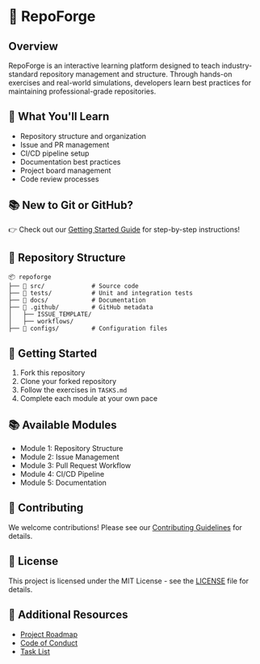 # 🚀 RepoForge

## Overview
RepoForge is an interactive learning platform designed to teach industry-standard repository management and structure. Through hands-on exercises and real-world simulations, developers learn best practices for maintaining professional-grade repositories.

## 🎯 What You'll Learn
- Repository structure and organization
- Issue and PR management
- CI/CD pipeline setup
- Documentation best practices
- Project board management
- Code review processes

## 📚 New to Git or GitHub?
👉 Check out our [Getting Started Guide](docs/GETTING_STARTED.md) for step-by-step instructions!

## 📂 Repository Structure
```
📦 repoforge
├── 📂 src/             # Source code
├── 📂 tests/           # Unit and integration tests
├── 📂 docs/            # Documentation
├── 📂 .github/         # GitHub metadata
│   ├── ISSUE_TEMPLATE/
│   ├── workflows/
├── 📂 configs/         # Configuration files
```

## 🚀 Getting Started
1. Fork this repository
2. Clone your forked repository
3. Follow the exercises in `TASKS.md`
4. Complete each module at your own pace

## 📚 Available Modules
- Module 1: Repository Structure
- Module 2: Issue Management
- Module 3: Pull Request Workflow
- Module 4: CI/CD Pipeline
- Module 5: Documentation

## 🤝 Contributing
We welcome contributions! Please see our [Contributing Guidelines](CONTRIBUTING.md) for details.

## 📜 License
This project is licensed under the MIT License - see the [LICENSE](LICENSE) file for details.

## 🔗 Additional Resources
- [Project Roadmap](ROADMAP.md)
- [Code of Conduct](CODE_OF_CONDUCT.md)
- [Task List](TASKS.md) 